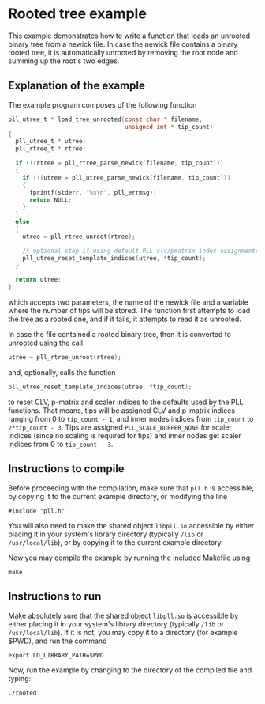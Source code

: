 # Rooted tree example

This example demonstrates how to write a function that loads an unrooted binary
tree from a newick file. In case the newick file contains a binary rooted tree,
it is automatically unrooted by removing the root node and summing up the
root's two edges.

## Explanation of the example

The example program composes of the following function

```C
pll_utree_t * load_tree_unrooted(const char * filename,
                                 unsigned int * tip_count)
{
  pll_utree_t * utree;
  pll_rtree_t * rtree;

  if (!(rtree = pll_rtree_parse_newick(filename, tip_count)))
  {
    if (!(utree = pll_utree_parse_newick(filename, tip_count)))
    {
      fprintf(stderr, "%s\n", pll_errmsg);
      return NULL;
    }
  }
  else
  {
    utree = pll_rtree_unroot(rtree);

    /* optional step if using default PLL clv/pmatrix index assignments */
    pll_utree_reset_template_indices(utree, *tip_count);
  }

  return utree;
}
```

which accepts two parameters, the name of the newick file and a variable where
the number of tips will be stored. The function first attempts to load the tree
as a rooted one, and if it fails, it attempts to read it as unrooted.

In case the file contained a rooted binary tree, then it is converted to unrooted
using the call

```C
utree = pll_rtree_unroot(rtree);
```

and, optionally, calls the function

```C
pll_utree_reset_template_indices(utree, *tip_count);
```

to reset CLV, p-matrix and scaler indices to the defaults used by the PLL functions.
That means, tips will be assigned CLV and p-matrix indices ranging from 0 to `tip_count - 1`, and
inner nodes indices from `tip_count` to `2*tip_count - 3`. Tips are assigned `PLL_SCALE_BUFFER_NONE`
for scaler indices (since no scaling is required for tips) and inner nodes get scaler indices from
0 to `tip_count - 3`.

## Instructions to compile

Before proceeding with the compilation, make sure that `pll.h` is accessible,
by copying it to the current example directory, or modifying the line

`#include "pll.h"`

You will also need to make the shared object `libpll.so` accessible by either
placing it in your system's library directory (typically `/lib` or
`/usr/local/lib`), or by copying it to the current example directory.

Now you may compile the example by running the included Makefile using

`make`

## Instructions to run

Make absolutely sure that the shared object `libpll.so` is accessible by either
placing it in your system's library directory (typically `/lib` or
`/usr/local/lib`). If it is not, you may copy it to a directory (for example
$PWD), and run the command

`export LD_LIBRARY_PATH=$PWD`

Now, run the example by changing to the directory of the compiled file and
typing:

`./rooted`
